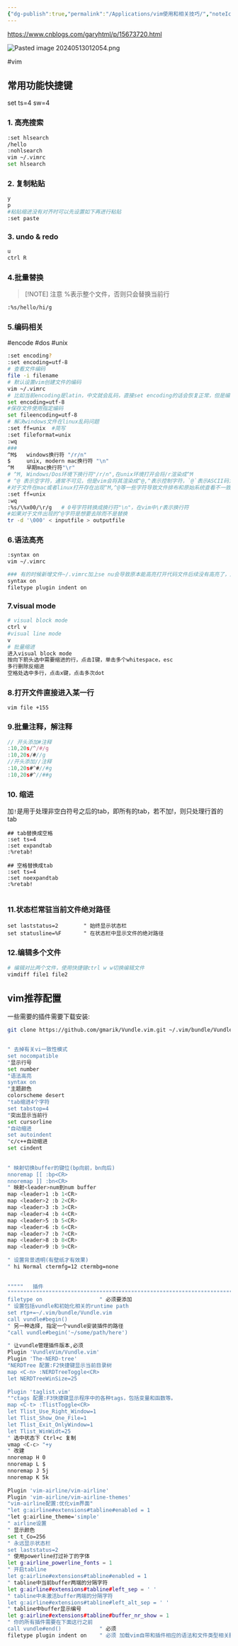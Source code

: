 ```yaml
---
{"dg-publish":true,"permalink":"/Applications/vim使用和相关技巧/","noteIcon":"3"}
---
```


https://www.cnblogs.com/garyhtml/p/15673720.html

![Pasted image 20240513012054.png](/img/user/Applications/attachments/Pasted%20image%2020240513012054.png)

#vim
## 常用功能快捷键
set ts=4 sw=4
### 1. 高亮搜索

```bash
:set hlsearch
/hello
:nohlsearch
vim ~/.vimrc
set hlsearch

```

### 2.  复制粘贴

```bash
y
p
#粘贴缩进没有对齐时可以先设置如下再进行粘贴
:set paste

```

### 3. undo & redo

```bash
u
ctrl R
```
### 4.批量替换

> [!NOTE] 注意
> %表示整个文件，否则只会替换当前行


```bash
:%s/hello/hi/g
```

### 5.编码相关
#encode #dos #unix


```bash
:set encoding?
:set encoding=utf-8
# 查看文件编码
file -i filename
# 默认设置vim创建文件的编码
vim ~/.vimrc
# 比如当前encoding是latin，中文就会乱码，直接set encoding的话会恢复正常，但是编码不会保存，下次打开还是乱码
set encoding=utf-8
#保存文件使用指定编码
set fileencoding=utf-8
# 解决windows文件在linux乱码问题
:set ff=unix  #简写
:set fileformat=unix
:wq
###
^M$   windows换行符 "/r/n"
$     unix, modern mac换行符 "\n"
^M    早期mac换行符"\r"
# ^M, Windows/Dos环境下换行符"/r/n",在unix环境打开会将/r渲染成^M
# ^@ 表示空字符，通常不可见，但是vim会将其渲染成^@,^表示控制字符，`@`表示ASCII码为0的字符
#对于文件在mac或者linux打开存在出现^M,^@等一些字符导致文件排布和原始系统查看不一致，一般可以通过以下手段还原：
:set ff=unix
:wq
:%s/\%x00/\r/g   # 0号字符转换成换行符"\n"，在vim中\r表示换行符
#如果对于文件出现的^@字符是想要去除而不是替换
tr -d '\000' < inputfile > outputfile
```


### 6.语法高亮
```bash
:syntax on
vim ~/.vimrc

### 有的时候新增文件~/.vimrc加上se nu会导致原本能高亮打开代码文件后续没有高亮了，原因可能是vim读取文件顺序变了，需要在vimrc上加上以下两行
syntax on
filetype plugin indent on

```
### 7.visual mode
```bash
# visual block mode
ctrl v
#visual line mode
v
# 批量缩进
进入visual block mode
按向下箭头选中需要缩进的行，点击I键，单击多个whitespace，esc
多行删除反缩进
空格处选中多行，点击x键，点击多次dot
```

### 8.打开文件直接进入某一行
```
vim file +155
```
### 9.批量注释，解注释
```javascript
// 开头添加#注释
:10,20s/^/#/g
:10,20s/#//g
//开头添加//注释
:10,20s#^#//#g
:10,20s#^//##g
```
### 10. 缩进

加`!`是用于处理非空白符号之后的tab，即所有的tab，若不加!，则只处理行首的tab
```vim
## tab替换成空格
:set ts=4
:set expandtab
:%retab!

## 空格替换成tab
:set ts=4
:set noexpandtab
:%retab!


```

### 11.状态栏常驻当前文件绝对路径
```vim
set laststatus=2        " 始终显示状态栏
set statusline=%F       " 在状态栏中显示文件的绝对路径

```

### 12.编辑多个文件
```sh
# 编辑对比两个文件，使用快捷键ctrl w w切换编辑文件
vimdiff file1 file2

```


## vim推荐配置
一些需要的插件需要下载安装:
```bash
git clone https://github.com/gmarik/Vundle.vim.git ~/.vim/bundle/Vundle.vim
```

```bash
 
" 去掉有关vi一致性模式
set nocompatible
"显示行号
set number
"语法高亮
syntax on
"主题颜色
colorscheme desert
"tab缩进4个字符
set tabstop=4
"突出显示当前行
set cursorline
"自动缩进
set autoindent
"c/c++自动缩进
set cindent
 
 
" 映射切换buffer的键位(bp向前，bn向后)
nnoremap [[ :bp<CR>
nnoremap ]] :bn<CR>
" 映射<leader>num到num buffer
map <leader>1 :b 1<CR>
map <leader>2 :b 2<CR>
map <leader>3 :b 3<CR>
map <leader>4 :b 4<CR>
map <leader>5 :b 5<CR>
map <leader>6 :b 6<CR>
map <leader>7 :b 7<CR>
map <leader>8 :b 8<CR>
map <leader>9 :b 9<CR>
 
" 设置背景透明(有壁纸才有效果)
" hi Normal ctermfg=12 ctermbg=none
 
 
"""""   插件
""""""""""""""""""""""""""""""""""""""""""""""""""""""""""""""""""""""""""""""""""""""""""""""""
filetype on                  " 必须要添加
" 设置包括vundle和初始化相关的runtime path
set rtp+=~/.vim/bundle/Vundle.vim
call vundle#begin()
" 另一种选择, 指定一个vundle安装插件的路径
"call vundle#begin('~/some/path/here')
 
" 让vundle管理插件版本,必须
Plugin 'VundleVim/Vundle.vim'
Plugin 'The-NERD-tree'
"NERDTree 配置:F2快捷键显示当前目录树
map <C-n> :NERDTreeToggle<CR>
let NERDTreeWinSize=25
 
Plugin 'taglist.vim'
""ctags 配置:F3快捷键显示程序中的各种tags，包括变量和函数等。
map <C-t> :TlistToggle<CR>
let Tlist_Use_Right_Window=1
let Tlist_Show_One_File=1
let Tlist_Exit_OnlyWindow=1
let Tlist_WinWidt=25
" 选中状态下 Ctrl+c 复制
vmap <C-c> "+y
" 改建
nnoremap H 0
nnoremap L $
nnoremap J 5j
nnoremap K 5k
 
Plugin 'vim-airline/vim-airline'
Plugin 'vim-airline/vim-airline-themes'
"vim-airline配置:优化vim界面"
"let g:airline#extensions#tabline#enabled = 1
"let g:airline_theme='simple'
" airline设置
" 显示颜色
set t_Co=256
" 永远显示状态栏
set laststatus=2
" 使用powerline打过补丁的字体
let g:airline_powerline_fonts = 1
" 开启tabline
let g:airline#extensions#tabline#enabled = 1
" tabline中当前buffer两端的分隔字符
let g:airline#extensions#tabline#left_sep = ' '
" tabline中未激活buffer两端的分隔字符
let g:airline#extensions#tabline#left_alt_sep = ' '
" tabline中buffer显示编号
let g:airline#extensions#tabline#buffer_nr_show = 1
" 你的所有插件需要在下面这行之前
call vundle#end()            " 必须
filetype plugin indent on    " 必须 加载vim自带和插件相应的语法和文件类型相关脚本

```
